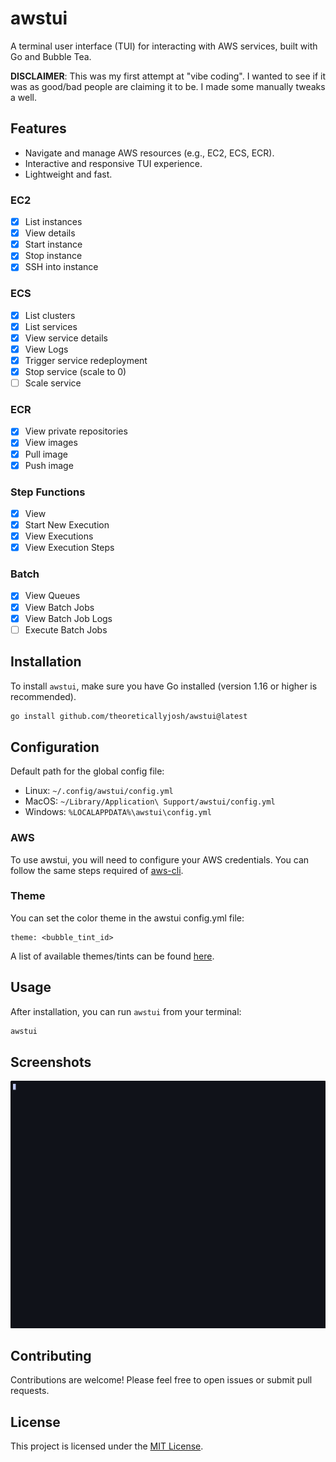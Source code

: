 # awstui

A terminal user interface (TUI) for interacting with AWS services, built with Go and Bubble Tea.

**DISCLAIMER**: This was my first attempt at "vibe coding". I wanted to see if it was as good/bad people are claiming it to be. I made some manually tweaks a well.

## Features

- Navigate and manage AWS resources (e.g., EC2, ECS, ECR).
- Interactive and responsive TUI experience.
- Lightweight and fast.

### EC2

- [x] List instances
- [x] View details
- [x] Start instance
- [x] Stop instance
- [x] SSH into instance

### ECS

- [x] List clusters
- [x] List services
- [x] View service details
- [x] View Logs
- [x] Trigger service redeployment
- [x] Stop service (scale to 0)
- [ ] Scale service

### ECR

- [x] View private repositories
- [x] View images
- [x] Pull image
- [x] Push image

### Step Functions

- [x] View
- [x] Start New Execution
- [x] View Executions
- [x] View Execution Steps

### Batch

- [x] View Queues
- [x] View Batch Jobs
- [x] View Batch Job Logs
- [ ] Execute Batch Jobs

## Installation

To install `awstui`, make sure you have Go installed (version 1.16 or higher is recommended).

```bash
go install github.com/theoreticallyjosh/awstui@latest
```

## Configuration

Default path for the global config file:

- Linux: `~/.config/awstui/config.yml`
- MacOS: `~/Library/Application\ Support/awstui/config.yml`
- Windows: `%LOCALAPPDATA%\awstui\config.yml`

### AWS

To use awstui, you will need to configure your AWS credentials. You can follow the same steps required of [aws-cli](https://github.com/aws/aws-cli#configuration).

### Theme

You can set the color theme in the awstui config.yml file:

```
theme: <bubble_tint_id>

```

A list of available themes/tints can be found [here](https://github.com/lrstanley/bubbletint/blob/master/DEFAULT_TINTS.md).

## Usage

After installation, you can run `awstui` from your terminal:

```bash
awstui
```

## Screenshots

![Demo](demo.gif "Demo")

## Contributing

Contributions are welcome! Please feel free to open issues or submit pull requests.

## License

This project is licensed under the [MIT License](LICENSE).
